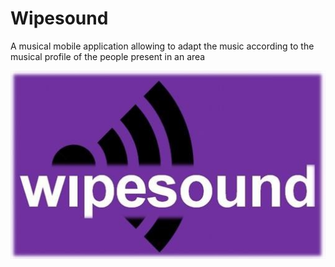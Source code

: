 # Wipesound
A musical mobile application allowing to adapt the music according to the musical profile of the people present in an area

<p align="center">
  <img src="front/www/img/wipesound.JPG">
</p>
